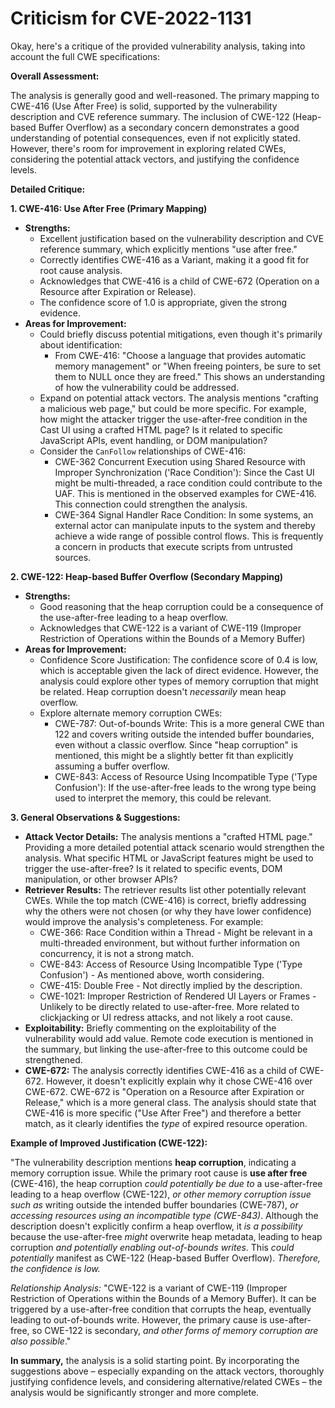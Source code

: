 # Criticism for CVE-2022-1131

Okay, here's a critique of the provided vulnerability analysis, taking into account the full CWE specifications:

**Overall Assessment:**

The analysis is generally good and well-reasoned. The primary mapping to CWE-416 (Use After Free) is solid, supported by the vulnerability description and CVE reference summary. The inclusion of CWE-122 (Heap-based Buffer Overflow) as a secondary concern demonstrates a good understanding of potential consequences, even if not explicitly stated. However, there's room for improvement in exploring related CWEs, considering the potential attack vectors, and justifying the confidence levels.

**Detailed Critique:**

**1. CWE-416: Use After Free (Primary Mapping)**

*   **Strengths:**
    *   Excellent justification based on the vulnerability description and CVE reference summary, which explicitly mentions "use after free."
    *   Correctly identifies CWE-416 as a Variant, making it a good fit for root cause analysis.
    *   Acknowledges that CWE-416 is a child of CWE-672 (Operation on a Resource after Expiration or Release).
    *   The confidence score of 1.0 is appropriate, given the strong evidence.
*   **Areas for Improvement:**
    *   Could briefly discuss potential mitigations, even though it's primarily about identification:
        *   From CWE-416: "Choose a language that provides automatic memory management" or "When freeing pointers, be sure to set them to NULL once they are freed." This shows an understanding of how the vulnerability could be addressed.
    *   Expand on potential attack vectors. The analysis mentions "crafting a malicious web page," but could be more specific. For example, how might the attacker trigger the use-after-free condition in the Cast UI using a crafted HTML page? Is it related to specific JavaScript APIs, event handling, or DOM manipulation?
    *   Consider the `CanFollow` relationships of CWE-416:
        * CWE-362 Concurrent Execution using Shared Resource with Improper Synchronization ('Race Condition'): Since the Cast UI might be multi-threaded, a race condition could contribute to the UAF.  This is mentioned in the observed examples for CWE-416. This connection could strengthen the analysis.
        * CWE-364 Signal Handler Race Condition: In some systems, an external actor can manipulate inputs to the system and thereby achieve a wide range of possible control flows. This is frequently a concern in products that execute scripts from untrusted sources.

**2. CWE-122: Heap-based Buffer Overflow (Secondary Mapping)**

*   **Strengths:**
    *   Good reasoning that the heap corruption could be a consequence of the use-after-free leading to a heap overflow.
    *   Acknowledges that CWE-122 is a variant of CWE-119 (Improper Restriction of Operations within the Bounds of a Memory Buffer)
*   **Areas for Improvement:**
    *   Confidence Score Justification: The confidence score of 0.4 is low, which is acceptable given the lack of direct evidence. However, the analysis could explore other types of memory corruption that might be related.  Heap corruption doesn't *necessarily* mean heap overflow.
    *   Explore alternate memory corruption CWEs:
        * CWE-787: Out-of-bounds Write: This is a more general CWE than 122 and covers writing outside the intended buffer boundaries, even without a classic overflow. Since "heap corruption" is mentioned, this might be a slightly better fit than explicitly assuming a buffer overflow.
        * CWE-843: Access of Resource Using Incompatible Type ('Type Confusion'): If the use-after-free leads to the wrong type being used to interpret the memory, this could be relevant.

**3. General Observations & Suggestions:**

*   **Attack Vector Details:** The analysis mentions a "crafted HTML page." Providing a more detailed potential attack scenario would strengthen the analysis. What specific HTML or JavaScript features might be used to trigger the use-after-free? Is it related to specific events, DOM manipulation, or other browser APIs?
*   **Retriever Results:** The retriever results list other potentially relevant CWEs. While the top match (CWE-416) is correct, briefly addressing why the others were not chosen (or why they have lower confidence) would improve the analysis's completeness. For example:
    *   CWE-366: Race Condition within a Thread - Might be relevant in a multi-threaded environment, but without further information on concurrency, it is not a strong match.
    *   CWE-843: Access of Resource Using Incompatible Type ('Type Confusion') -  As mentioned above, worth considering.
    *   CWE-415: Double Free - Not directly implied by the description.
    *   CWE-1021: Improper Restriction of Rendered UI Layers or Frames - Unlikely to be directly related to use-after-free. More related to clickjacking or UI redress attacks, and not likely a root cause.
*   **Exploitability:** Briefly commenting on the exploitability of the vulnerability would add value. Remote code execution is mentioned in the summary, but linking the use-after-free to this outcome could be strengthened.
*   **CWE-672:** The analysis correctly identifies CWE-416 as a child of CWE-672.  However, it doesn't explicitly explain why it chose CWE-416 over CWE-672. CWE-672 is "Operation on a Resource after Expiration or Release," which is a more general class. The analysis should state that CWE-416 is more specific ("Use After Free") and therefore a better match, as it clearly identifies the *type* of expired resource operation.

**Example of Improved Justification (CWE-122):**

"The vulnerability description mentions **heap corruption**, indicating a memory corruption issue. While the primary root cause is **use after free** (CWE-416), the heap corruption *could potentially be due to* a use-after-free leading to a heap overflow (CWE-122), *or other memory corruption issue such as* writing outside the intended buffer boundaries (CWE-787), *or accessing resources using an incompatible type (CWE-843)*. Although the description doesn't explicitly confirm a heap overflow, it *is a possibility* because the use-after-free *might* overwrite heap metadata, leading to heap corruption *and potentially enabling out-of-bounds writes*. This *could potentially* manifest as CWE-122 (Heap-based Buffer Overflow). *Therefore, the confidence is low.*

*Relationship Analysis:* "CWE-122 is a variant of CWE-119 (Improper Restriction of Operations within the Bounds of a Memory Buffer). It can be triggered by a use-after-free condition that corrupts the heap, eventually leading to out-of-bounds write. However, the primary cause is use-after-free, so CWE-122 is secondary, *and other forms of memory corruption are also possible*."

**In summary,** the analysis is a solid starting point. By incorporating the suggestions above – especially expanding on the attack vectors, thoroughly justifying confidence levels, and considering alternative/related CWEs – the analysis would be significantly stronger and more complete.